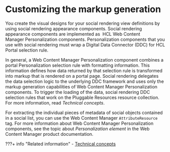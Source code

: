 # Customizing the markup generation

You create the visual designs for your social rendering view definitions by using social rendering appearance components. Social rendering appearance components are implemented as  HCL Web Content Manager Personalization components. Personalization components that you use with social rendering must wrap a Digital Data Connector \(DDC\) for HCL Portal selection rule.

In general, a Web Content Manager Personalization component combines a portal Personalization selection rule with formatting information. This information defines how data returned by that selection rule is transformed into markup that is rendered on a portal page. Social rendering delegates the data selection logic to the underlying DDC framework and uses only the markup generation capabilities of Web Content Manager Personalization components. To trigger the loading of the data, social rendering DDC selection rules that work on the Pluggable Resources resource collection. For more information, read *Technical concepts*.

For extracting the individual pieces of metadata of social objects contained in a social list, you can use the Web Content Manager `AttributeResource` tag. For more information about Web Content Manager Personalization components, see the topic about *Personalization element* in the Web Content Manager product documentation.

<!--
-   **[Digital Data Connector profiles for social rendering](../social/soc_rendr_lst_rndr_prfls.md)**  
Starting with Version 8.5, HCL Digital Experience includes a set of Digital Data Connector \(DDC\) for HCL Portal profiles. You can use them with the social rendering DDC plug-in that is identified by the extension ID ibm.portal.ddc.sr. -->


???+ info "Related information"
    - [Technical concepts](../../../../../extend_dx/ddc/plrf_tech_concepts.md)

